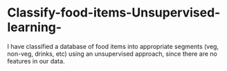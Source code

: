 # Classify-food-items-Unsupervised-learning-
I have classified a database of food items into appropriate segments (veg, non-veg, drinks, etc) using an unsupervised approach, since there are no features in our data.
